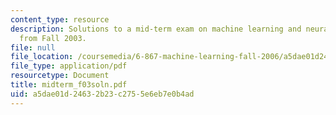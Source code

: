 ```yaml
---
content_type: resource
description: Solutions to a mid-term exam on machine learning and neural networks
  from Fall 2003.
file: null
file_location: /coursemedia/6-867-machine-learning-fall-2006/a5dae01d24632b23c2755e6eb7e0b4ad_midterm_f03soln.pdf
file_type: application/pdf
resourcetype: Document
title: midterm_f03soln.pdf
uid: a5dae01d-2463-2b23-c275-5e6eb7e0b4ad
---
```


